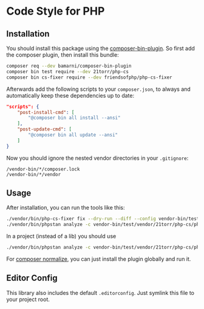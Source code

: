 Code Style for PHP
==================

Installation
------------

You should install this package using the [composer-bin-plugin]. So first add the composer plugin, then install this bundle:

```bash
composer req --dev bamarni/composer-bin-plugin
composer bin test require --dev 21torr/php-cs
composer bin cs-fixer require --dev friendsofphp/php-cs-fixer
```

Afterwards add the following scripts to your `composer.json`, to always and automatically keep these dependencies up to date:

```json
"scripts": {
    "post-install-cmd": [
        "@composer bin all install --ansi"
    ],
    "post-update-cmd": [
        "@composer bin all update --ansi"
    ]
}
```

Now you should ignore the nested vendor directories in your `.gitignore`:

```
/vendor-bin/*/composer.lock
/vendor-bin/*/vendor
```


Usage
-----

After installation, you can run the tools like this:

```bash
./vendor/bin/php-cs-fixer fix --dry-run --diff --config vendor-bin/test/vendor/21torr/php-cs/.php_cs.dist
./vendor/bin/phpstan analyze -c vendor-bin/test/vendor/21torr/php-cs/phpstan/lib.neon .
```

In a project (instead of a lib) you should use

```bash
./vendor/bin/phpstan analyze -c vendor-bin/test/vendor/21torr/php-cs/phpstan/symfony.neon .
```

For [composer normalize], you can just install the plugin globally and run it.


Editor Config
-------------

This library also includes the default `.editorconfig`. Just symlink this file to your project root.


[composer-bin-plugin]: https://github.com/bamarni/composer-bin-plugin
[composer normalize]: https://packagist.org/packages/ergebnis/composer-normalize

